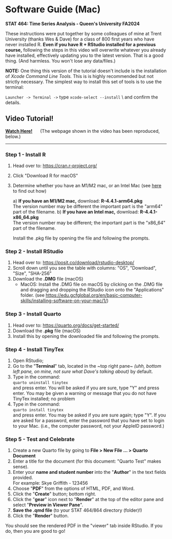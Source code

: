 # Software Guide (Mac)

**STAT 464: Time Series Analysis - Queen's University FA2024**

These instructions were put together by some colleagues of mine at Trent University (thanks Wes \& Dave) for a class of 800 first years who have never installed R. **Even if you have R + RStudio installed for a previous course,** following the steps in this video will overwrite whatever you already have installed, effectively updating you to the latest version. That is a good thing. (And harmless. You won't lose any data/files.) 

**NOTE:** One thing this version of the tutorial doesn't include is the installation of *Xcode Command Line Tools.* This is is highly recommended but not strictly necessary.
The simplest way to install this set of tools is to use the terminal: 

`Launcher -> Terminal ->` type `xcode-select --install` \ and confirm the details.

## Video Tutorial!
[**Watch Here!**](https://trentu.yuja.com/V/Video?v=1070951&node=5696126&a=177983973) 
$\quad$ (The webpage shown in the video has been reproduced, below.)

---

### Step 1 - Install R

1.  Head over to: <https://cran.r-project.org/>

2.  Click "Download R for macOS"

3.  Determine whether you have an M1/M2 mac, or an Intel Mac (see [here](https://docs.cse.lehigh.edu/determine-mac-architecture/) to find out how)

    a)  **If you have an M1/M2 mac,** download: **R-4.4.1-arm64.pkg**\
        The version number may be different the important part is the "arm64" part of the filename.
    b)  **If you have an Intel mac,** download: **R-4.4.1-x86_64.pkg**\
        The version number may be different; the important part is the "x86_64" part of the filename.

    Install the .pkg file by opening the file and following the prompts.

### Step 2 - Install RStudio

1.  Head over to: <https://posit.co/download/rstudio-desktop/>
2.  Scroll down until you see the table with columns: "OS", "Download", "Size", "SHA-256"
3.  Download the **.DMG** file (macOS)
    -   MacOS: Install the .DMG file on macOS by clicking on the .DMG file and dragging and dropping the RStudio icon onto the "Applications" folder. (see <https://edu.gcfglobal.org/en/basic-computer-skills/installing-software-on-your-mac/1/>)

### Step 3 - Install Quarto

1.  Head over to: <https://quarto.org/docs/get-started/>
2.  Download the **.pkg** file (macOS) 
3.  Install this by opening the downloaded file and following the prompts.

### Step 4 - Install TinyTex
1.  Open RStudio;
2.  Go to the "**Terminal**" tab, located in the ~top right pane~ *(uhh, bottom left pane, on mine, not sure what Dave's talking about)* by default.
3.  Type in the command:\
`quarto uninstall tinytex`\
and press enter. You will be asked if you are sure, type "Y" and press enter. You may be given a warning or message that you do not have TinyTex installed; no problem
4. Type in the command:\
`quarto install tinytex`\
and press enter. You may be asked if you are sure again; type "Y". If you are asked for a password, enter the password that you have set to login to your Mac. (i.e., the computer password, not your AppleID password.)

### Step 5 - Test and Celebrate
1. Create a new Quarto file by going to **File > New File ... > Quarto Document**
2. Enter a title for the document (for this document: "Quarto Test" makes sense).
3. Enter your **name and student number** into the "**Author**" in the text fields provided.\
For example: Skye Griffith - 123456
4. Choose "**PDF**" from the options of HTML, PDF, and Word.
5. Click the "**Create**" button; bottom right.
6. Click the "**gear**" icon next to "**Render**" at the top of the editor pane and select "**Preview in Viewer Pane**".
7. **Save the .qmd file** (to your STAT 464/864 directory (folder)!)
8. Click the "**Render**" button.

You should see the rendered PDF in the "viewer" tab inside RStudio. If you do, then you are good to go!
